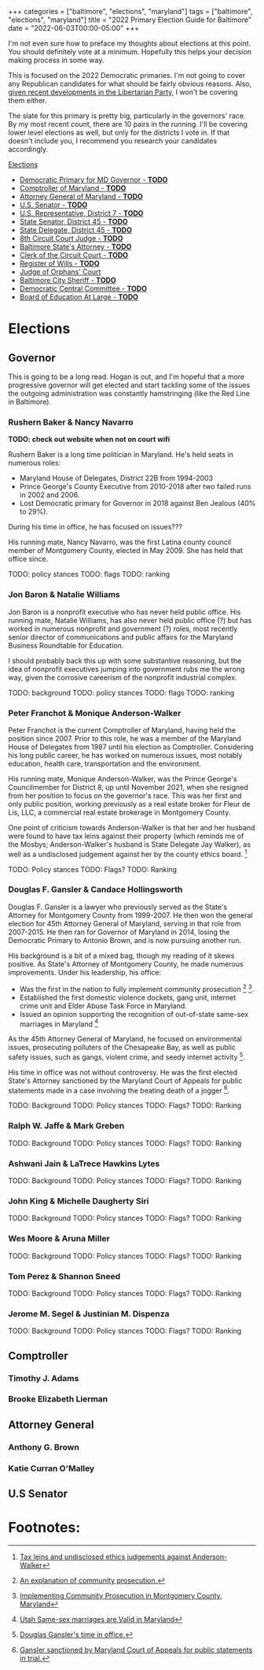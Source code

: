 +++
categories = ["baltimore", "elections", "maryland"]
tags = ["baltimore", "elections", "maryland"]
title = "2022 Primary Election Guide for Baltimore"
date = "2022-06-03T00:00-05:00"
+++

I'm not even sure how to preface my thoughts about elections at this point. You
should definitely vote at a minimum. Hopefully this helps your decision making
process in some way.

This is focused on the 2022 Democratic primaries. I'm not going to cover any Republican
candidates for what should be fairly obvious reasons. Also, [given recent developments in
the Libertarian Party](https://reason.com/2022/05/29/mises-caucus-takes-control-of-libertarian-party/), I won't be covering them either.

The slate for this primary is pretty big, particularly in the governors' race. By my
most recent count, there are 10 pairs in the running. I'll be covering lower level
elections as well, but only for the districts I vote in. If that doesn't include you,
I recommend you research your candidates accordingly.

[Elections](#elections)
- [Democratic Primary for MD Governor - **TODO**](#governor)
- [Comptroller of Maryland - **TODO**](#comptroller)
- [Attorney General of Maryland - **TODO**](#attorney-general)
- [U.S. Senator - **TODO**](#us-senator)
- [U.S. Representative, District 7 - **TODO**](#us-representative)
- [State Senator, District 45 - **TODO**](#state-senator)
- [State Delegate, District 45 - **TODO**](#state-delegate)
- [8th Circuit Court Judge - **TODO**](#circuit-court-judge)
- [Baltimore State's Attorney - **TODO**](#states-attorney)
- [Clerk of the Circuit Court - **TODO**](#circuit-court-clerk)
- [Register of Wills - **TODO**](#register-of-wills)
- [Judge of Orphans' Court](#orphans-court-judge)
- [Baltimore City Sheriff - **TODO**](#sheriff)
- [Democratic Central Committee - **TODO**](#democratic-central-committee)
- [Board of Education At Large - **TODO**](#board-of-education-at-large)


# Elections

## Governor
This is going to be a long read. Hogan is out, and I'm hopeful that a more progressive
governor will get elected and start tackling some of the issues the outgoing
administration was constantly hamstringing (like the Red Line in Baltimore).

### Rushern Baker & Nancy Navarro
**TODO: check out website when not on court wifi**

Rushern Baker is a long time politician in Maryland. He's held seats in numerous roles:
* Maryland House of Delegates, District 22B from 1994-2003
* Prince George's County Executive from 2010-2018 after two failed runs in 2002 and 2006.
* Lost Democratic primary for Governor in 2018 against Ben Jealous (40% to 29%).

During his time in office, he has focused on issues???

His running mate, Nancy Navarro, was the first Latina county council member of Montgomery
County, elected in May 2009. She has held that office since.

TODO: policy stances
TODO: flags
TODO: ranking

### Jon Baron & Natalie Williams
Jon Baron is a nonprofit executive who has never held public office. His running mate,
Natalie Williams, has also never held public office (?) but has worked in numerous
nonprofit and government (?) roles, most recently senior director of communications and
public affairs for the Maryland Business Roundtable for Education.

I should probably back this up with some substantive reasoning, but the idea of
nonprofit executives jumping into government rubs me the wrong way, given the
corrosive careerism of the nonprofit industrial complex.

TODO: background
TODO: policy stances
TODO: flags
TODO: ranking

### Peter Franchot & Monique Anderson-Walker
Peter Franchot is the current Comptroller of Maryland, having held the position since 2007. 
Prior to this role, he was a member of the Maryland House of Delegates from 1987 until his
election as Comptroller. Considering his long public career, he has worked on numerous issues,
most notably education, health care, transportation and the environment.

His running mate, Monique Anderson-Walker, was the Prince George's Councilmember for District
8, up until November 2021, when she resigned from her position to focus on the governor's race.
This was her first and only public position, working previously as a real estate broker for 
Fleur de Lis, LLC, a commercial real estate brokerage in Montgomery County.

One point of criticism towards Anderson-Walker is that her and her husband were found to have
tax leins against their property (which reminds me of the Mosbys; Anderson-Walker's husband is
State Delegate Jay Walker), as well as a undisclosed judgement against her by the county ethics
board. [^1]

TODO: Policy stances
TODO: Flags?
TODO: Ranking

### Douglas F. Gansler & Candace Hollingsworth
Douglas F. Gansler is a lawyer who previously served as the State's Attorney for Montgomery County from 1999-2007.
He then won the general election for 45th Attorney General of Maryland, serving in that role from
2007-2015. He then ran for Governor of Maryland in 2014, losing the Democratic Primary to Antonio
Brown, and is now pursuing another run.

His background is a bit of a mixed bag, though my reading of it skews positive. As State's Attorney
of Montgomery County, he made numerous improvements. Under his leadership, his office:

* Was the first in the nation to fully implement community prosecution [^2] [^3].
* Established the first domestic violence dockets, gang unit, internet crime unit and Elder Abuse Task Force in Maryland.
* Issued an opinion supporting the recognition of out-of-state same-sex marriages in Maryland [^4] 

As the 45th Attorney General of Maryland, he focused on environmental issues, prosecuting polluters of the Chesapeake Bay,
as well as public safety issues, such as gangs, violent crime, and seedy internet activity [^5].

His time in office was not without controversy. He was the first elected State's Attorney sanctioned by the Maryland Court
of Appeals for public statements made in a case involving the beating death of a jogger [^6].

TODO: Background
TODO: Policy stances
TODO: Flags?
TODO: Ranking

### Ralph W. Jaffe & Mark Greben
TODO: Background
TODO: Policy stances
TODO: Flags?
TODO: Ranking

### Ashwani Jain & LaTrece Hawkins Lytes
TODO: Background
TODO: Policy stances
TODO: Flags?
TODO: Ranking

### John King & Michelle Daugherty Siri
TODO: Background
TODO: Policy stances
TODO: Flags?
TODO: Ranking

### Wes Moore & Aruna Miller
TODO: Background
TODO: Policy stances
TODO: Flags?
TODO: Ranking

### Tom Perez & Shannon Sneed
TODO: Background
TODO: Policy stances
TODO: Flags?
TODO: Ranking

### Jerome M. Segel & Justinian M. Dispenza
TODO: Background
TODO: Policy stances
TODO: Flags?
TODO: Ranking

## Comptroller

### Timothy J. Adams

### Brooke Elizabeth Lierman

## Attorney General

### Anthony G. Brown

### Katie Curran O'Malley

## U.S Senator

# Footnotes:

[^1]: [Tax leins and undisclosed ethics judgements against Anderson-Walker](https://thedailyrecord.com/2021/10/27/franchots-running-mate-has-struggled-with-tax-liens/)
[^2]: [An explanation of community prosecution.](https://www.ojp.gov/pdffiles1/bja/192826.pdf)
[^3]: [Implementing Community Prosecution in Montgomery County, Maryland](https://www.ojp.gov/ncjrs/virtual-library/abstracts/implementing-community-prosecution-montgomery-county-maryland)
[^4]: [Utah Same-sex marriages are Valid in Maryland](https://www.marylandattorneygeneral.gov/press/2014/011014.pdf)
[^5]: [Douglas Gansler's time in office.](https://web.archive.org/web/20100827160035/http://goccp.maryland.gov/victim/FVC/bio-gansler.php)
[^6]: [Gansler sanctioned by Maryland Court of Appeals for public statements in trial.](https://www.courts.state.md.us/data/opinions/coa/2003/81a02ag.pdf)
